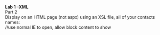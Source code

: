 <b>Lab 1 –XML</b><br>
Part 2<br>
Display on an HTML page (not aspx) using an XSL file, all of your contacts names:<br>
//use normal IE to open, allow block content to show
